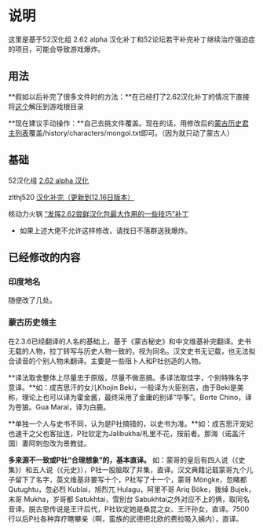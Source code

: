 # 说明

这里是基于52汉化组 2.62 alpha 汉化补丁和52论坛若干补完补丁继续治疗强迫症的项目，可能会导致游戏爆炸。

## 用法

**假如以后补完了很多文件时的方法：**在已经打了2.62汉化补丁的情况下直接将[这个](https://github.com/Lolisky/CK2_2.6.2_CN_Fix/archive/master.zip)解压到游戏根目录

**现在建议手动操作：**自己去挑文件覆盖。现在的话，用修改后的[蒙古历史君主列表](https://github.com/Lolisky/CK2_2.6.2_CN_Fix/raw/master/history/characters/mongol.txt)覆盖/history/characters/mongol.txt即可。（因为就只动了蒙古人）

## 基础

52汉化组 [2.62 alpha 汉化](http://bbs.52pcgame.net/forum.php?mod=viewthread&tid=72131)


zlthj520 [汉化补完（更新到12.16日版本）](http://bbs.52pcgame.net/forum.php?mod=viewthread&tid=72633)

核动力火锅 [“发挥2.62尝鲜汉化包最大作用的一些技巧”补丁](http://bbs.52pcgame.net/forum.php?mod=viewthread&tid=72774)

* 如果上述大佬不允许这样修改，请找日不落群送我爆炸。

## 已经修改的内容

### 印度地名

随便改了几处。

### 蒙古历史领主

在2.3.6已经翻译的人名的基础上，基于《蒙古秘史》和中文维基补完翻译。史书无载的人物，拉丁转写与历史人物一致的，视为同名。汉文史书无记载，也无法拟合读音的个别人物未翻译。主要是一些阻卜人和P社创造的人物。

**译法取舍整体上尽量忠于原版，尽量不做恶搞。多译法取佳字，个别特殊名字意译。**如：成吉思汗的女儿Khojin Beki，一般译为火臣别吉，由于Beki是美称，理论上也可以译为霍金酱，最终采用了金庸的别译“华筝”。Borte Chino，译为苍狼。Gua Maral，译为白鹿。

**单独一个人与史书不同，认为是P社搞错的，以史书为准。**如：成吉思汗宠妃也速干之父也客扯连，P社钦定为Jalibukha/札里不花，按前者。那海（诺盖汗国）妻阿刺忽改为景教徒。

**多来源不一致或P社“合理想象”的，基本直译。** 如：蒙哥的皇后有四人说（《史集》）和五人说（《元史》），P社一股脑取了并集，直译。汉文典籍记载蒙哥九个儿子留下了名字，英文维基非要写十个，P社写了十一个，蒙哥 Möngke，忽睹都 Qutughtu，忽必烈 Kublai，旭烈兀 Hulagu，阿里不哥 Ariq Böke，拨绰 Bujek，末哥 Mukha，岁哥都 Satukhtai，雪别台 Sabukhtai之外对应不上的俩，取同名音译。脱古思传说是王汗后代，P社钦定她是桑昆之女、王汗孙女，直译。7500行以后P社各种弃疗瞎攀亲（啊，蛮族的武德把北欧的费拉吸入姨内），直译。


